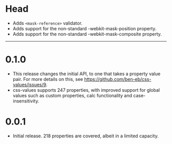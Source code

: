 # Head

* Adds `<mask-reference>` validator.
* Adds support for the non-standard -webkit-mask-position property.
* Adds support for the non-standard -webkit-mask-composite property.

* * *

# 0.1.0

* This release changes the initial API, to one that takes a property value
  pair. For more details on this, see <https://github.com/ben-eb/css-values/issues/9>.
* css-values supports 247 properties, with improved support for global values
  such as custom properties, calc functionality and case-insensitivity.

# 0.0.1

* Initial release. 218 properties are covered, albeit in a limited capacity.
